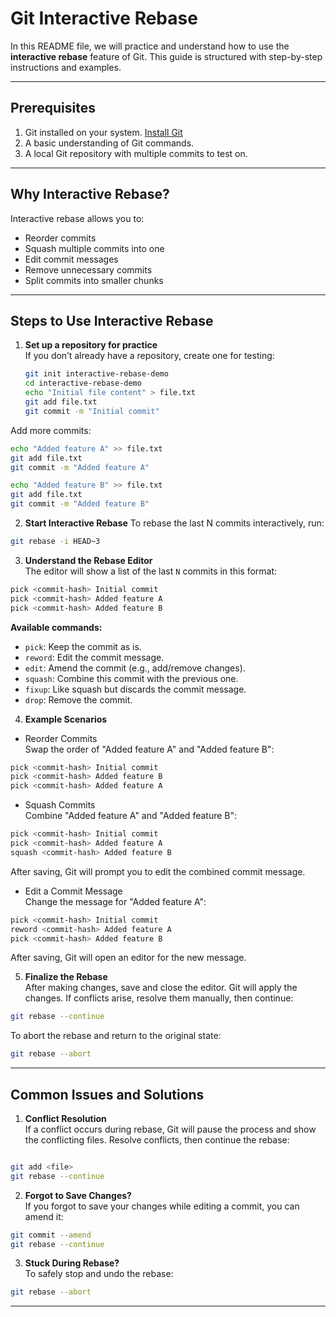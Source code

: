 # Git Interactive Rebase

In this README file, we will practice and understand how to use the **interactive rebase** feature of Git. This guide is structured with step-by-step instructions and examples.

---

## Prerequisites

1. Git installed on your system. [Install Git](https://git-scm.com/)
2. A basic understanding of Git commands.
3. A local Git repository with multiple commits to test on.

---

## Why Interactive Rebase?

Interactive rebase allows you to:

- Reorder commits
- Squash multiple commits into one
- Edit commit messages
- Remove unnecessary commits
- Split commits into smaller chunks

---

## Steps to Use Interactive Rebase

1. **Set up a repository for practice**  
   If you don’t already have a repository, create one for testing:

   ```bash
   git init interactive-rebase-demo
   cd interactive-rebase-demo
   echo "Initial file content" > file.txt
   git add file.txt
   git commit -m "Initial commit"
   ```

Add more commits:

```bash
echo "Added feature A" >> file.txt
git add file.txt
git commit -m "Added feature A"

echo "Added feature B" >> file.txt
git add file.txt
git commit -m "Added feature B"
```

2. **Start Interactive Rebase**
To rebase the last N commits interactively, run:

```bash
git rebase -i HEAD~3
```
3. **Understand the Rebase Editor**\
The editor will show a list of the last `N` commits in this format:

```bash
pick <commit-hash> Initial commit
pick <commit-hash> Added feature A
pick <commit-hash> Added feature B
```
**Available commands:**

- `pick`: Keep the commit as is.
- `reword`: Edit the commit message.
- `edit`: Amend the commit (e.g., add/remove changes).
- `squash`: Combine this commit with the previous one.
- `fixup`: Like squash but discards the commit message.
- `drop`: Remove the commit.

4. **Example Scenarios**

- Reorder Commits\
Swap the order of "Added feature A" and "Added feature B":

```bash
pick <commit-hash> Initial commit
pick <commit-hash> Added feature B
pick <commit-hash> Added feature A
```
- Squash Commits\
Combine "Added feature A" and "Added feature B":
```bash
pick <commit-hash> Initial commit
pick <commit-hash> Added feature A
squash <commit-hash> Added feature B
```

After saving, Git will prompt you to edit the combined commit message.

- Edit a Commit Message\
Change the message for "Added feature A":

```bash
pick <commit-hash> Initial commit
reword <commit-hash> Added feature A
pick <commit-hash> Added feature B
```
After saving, Git will open an editor for the new message.

5. **Finalize the Rebase**\
After making changes, save and close the editor. Git will apply the changes. If conflicts arise, resolve them manually, then continue:

```bash
git rebase --continue
```
To abort the rebase and return to the original state:

```bash
git rebase --abort
```
---
## Common Issues and Solutions
1. **Conflict Resolution**\
If a conflict occurs during rebase, Git will pause the process and show the conflicting files. Resolve conflicts, then continue the rebase:

```bash

git add <file>
git rebase --continue
```
2. **Forgot to Save Changes?**\
If you forgot to save your changes while editing a commit, you can amend it:

```bash
git commit --amend
git rebase --continue
```
3. **Stuck During Rebase?**\
To safely stop and undo the rebase:

```bash
git rebase --abort
```
---